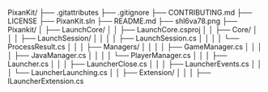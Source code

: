 PixanKit/
├── .gitattributes
├── .gitignore
├── CONTRIBUTING.md
├── LICENSE
├── PixanKit.sln
├── README.md
├── shl6va78.png
├── Pixankit/
│   ├── LaunchCore/
│   │   ├── LaunchCore.csproj
│   │   ├── Core/
│   │   │   ├── LaunchSession/
│   │   │   │   ├── LaunchSession.cs
│   │   │   │   └── ProcessResult.cs
│   │   │   ├── Managers/
│   │   │   │   ├── GameManager.cs
│   │   │   │   ├── JavaManager.cs
│   │   │   │   └── PlayerManager.cs
│   │   │   ├── Launcher.cs
│   │   │   ├── LauncherClose.cs
│   │   │   ├── LauncherEvents.cs
│   │   │   └── LauncherLaunching.cs
│   │   ├── Extension/
│   │   │   ├── ILauncherExtension.cs